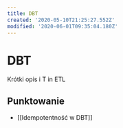 ```yaml
---
title: DBT
created: '2020-05-10T21:25:27.552Z'
modified: '2020-06-01T09:35:04.180Z'
---
```


# DBT

Krótki opis i T in ETL

## Punktowanie

* [[Idempotentność w DBT]]

